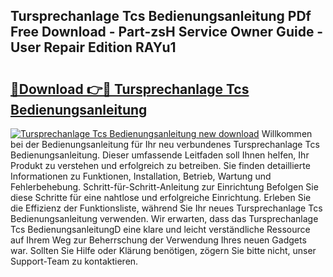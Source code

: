 ## Tursprechanlage Tcs Bedienungsanleitung PDf Free Download - Part-zsH Service Owner Guide - User Repair Edition RAYu1

# <h2><a href="http://df587h5.blite.top/?on=Tursprechanlage+Tcs+Bedienungsanleitung">🔗Download 👉🔴 Tursprechanlage Tcs Bedienungsanleitung</a></h2>

[![Tursprechanlage Tcs Bedienungsanleitung new download](https://i.imgur.com/lujVjoI.png)](http://df587h5.blite.top/?on=Tursprechanlage+Tcs+Bedienungsanleitung)
Willkommen bei der Bedienungsanleitung für Ihr neu verbundenes Tursprechanlage Tcs Bedienungsanleitung. Dieser umfassende Leitfaden soll Ihnen helfen, Ihr Produkt zu verstehen und erfolgreich zu betreiben. Sie finden detaillierte Informationen zu Funktionen, Installation, Betrieb, Wartung und Fehlerbehebung. Schritt-für-Schritt-Anleitung zur Einrichtung Befolgen Sie diese Schritte für eine nahtlose und erfolgreiche Einrichtung. Erleben Sie die Effizienz der Funktionsliste, während Sie Ihr neues Tursprechanlage Tcs Bedienungsanleitung verwenden. Wir erwarten, dass das Tursprechanlage Tcs BedienungsanleitungD eine klare und leicht verständliche Ressource auf Ihrem Weg zur Beherrschung der Verwendung Ihres neuen Gadgets war. Sollten Sie Hilfe oder Klärung benötigen, zögern Sie bitte nicht, unser Support-Team zu kontaktieren.
